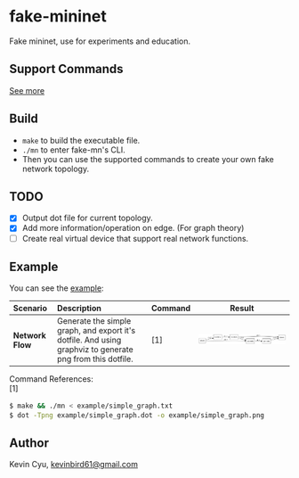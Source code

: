 # fake-mininet
Fake mininet, use for experiments and education.

## Support Commands

[See more](cmd.md)

## Build

* `make` to build the executable file.
* `./mn` to enter fake-mn's CLI.
* Then you can use the supported commands to create your own fake network topology.

## TODO

* [x] Output dot file for current topology.
* [x] Add more information/operation on edge. (For graph theory)
* [ ] Create real virtual device that support real network functions.

## Example

You can see the [example](example/):

| Scenario | Description | Command | Result |
| :--- | :--- | :--- | :---: |
| **Network Flow** | Generate the simple graph, and export it's dotfile. And using graphviz to generate png from this dotfile. | [1] | ![](example/simple_graph.png) |

Command References:    
[1]
```sh
$ make && ./mn < example/simple_graph.txt
$ dot -Tpng example/simple_graph.dot -o example/simple_graph.png
```

## Author

Kevin Cyu, kevinbird61@gmail.com